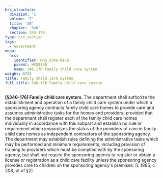 ```yaml
---
hrs_structure:
  division: '1'
  volume: '7'
  title: '20'
  chapter: '346'
  section: 346-176
type: hrs_section
tags:
  - Government
menu:
  hrs:
    identifier: HRS_0346-0176
    parent: HRS0346
    name: 346-176 Family child care system
weight: 8755
title: Family child care system
full_title: 346-176 Family child care system
---
```

**[§346-176] Family child care system.** The department shall authorize the establishment and operation of a family child care system under which a sponsoring agency contracts family child care homes to provide care and assumes administrative tasks for the homes and providers; provided that the department shall register each of the family child care homes individually in accordance with this subpart and establish no rule or requirement which jeopardizes the status of the providers of care in family child care homes as independent contractors of the sponsoring agency. The department may establish rules defining the administrative tasks which may be performed and minimum requirements, including provision of training to providers which must be complied with by the sponsoring agency, but shall not require the sponsoring agency to register or obtain a license or registration as a child care facility unless the sponsoring agency provides care to children on the sponsoring agency's premises. [L 1985, c 208, pt of §2]